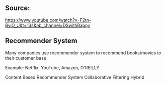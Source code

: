 

## Source: 
https://www.youtube.com/watch?v=F2tn-BviO_U&t=13s&ab_channel=DSwithBappy

## Recommender System
Many companies use recommender system to recommend books/movies to their customer base

Example:
Netflix, YouTube, Amazon, O'REILLY


Content Based Recommender System
Collaborative Filtering
Hybrid

